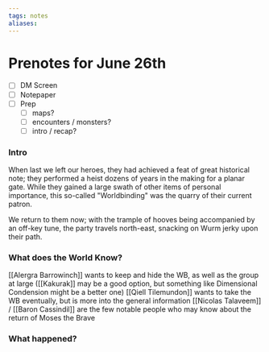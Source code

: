 ```yaml
---
tags: notes
aliases:
---
```


# Prenotes for June 26th
- [ ] DM Screen
- [ ] Notepaper
- [ ] Prep
	- [ ] maps?
	- [ ] encounters / monsters?
	- [ ] intro / recap?

### Intro

When last we left our heroes, they had achieved a feat of great historical note; they performed a heist dozens of years in the making for a planar gate. While they gained a large swath of other items of personal importance, this so-called "Worldbinding" was the quarry of their current patron.

We return to them now; with the trample of hooves being accompanied by an off-key tune, the party travels north-east, snacking on Wurm jerky upon their path.

### What does the World Know?

[[Alergra Barrowinch]] wants to keep and hide the WB, as well as the group at large ([[Kakurak]] may be a good option, but something like Dimensional Condension might be a better one)
[[Qiell Tilemundon]] wants to take the WB eventually, but is more into the general information
[[Nicolas Talaveem]] / [[Baron Cassindil]] are the few notable people who may know about the return of Moses the Brave


### What happened?